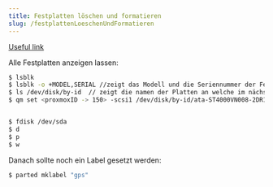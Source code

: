 ```yaml
---
title: Festplatten löschen und formatieren
slug: /festplattenLoeschenUndFormatieren
---
```


[Useful link](https://forum.proxmox.com/threads/create-zfs-fails-gui.49761/)

Alle Festplatten anzeigen lassen:
``` bash
$ lsblk
$ lsblk -o +MODEL,SERIAL //zeigt das Modell und die Seriennummer der Festplatten an
$ ls /dev/disk/by-id  // zeigt die namen der Platten an welche im nächsten Schritt verwendet werden können
$ qm set <proxmoxID -> 150> -scsi1 /dev/disk/by-id/ata-ST4000VN008-2DR166_ZDHA052S // Meine 4TB Platte


$ fdisk /dev/sda
$ d
$ p
$ w
```

Danach sollte noch ein Label gesetzt werden:
```bash
$ parted mklabel "gps"
```
